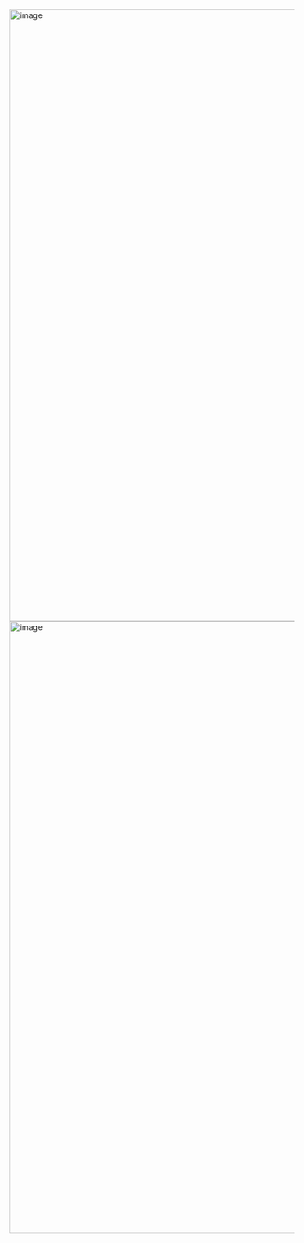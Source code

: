 <img width="1920" height="1080" alt="image" src="https://github.com/user-attachments/assets/03abe1dd-7c72-4872-a36a-12d5dd9b0f6c" />
<img width="1920" height="1080" alt="image" src="https://github.com/user-attachments/assets/3743f3fe-44b4-4b1d-ad27-8f8b73ff0718" />
